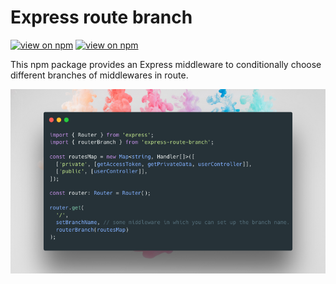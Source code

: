 # Express route branch
[![view on npm](http://img.shields.io/npm/v/express-route-branch-beta.svg)](https://www.npmjs.org/package/express-route-branch-beta)
[![view on npm](http://img.shields.io/npm/l/express-route-branch-beta.svg)](https://www.npmjs.org/package/express-route-branch-beta)

This npm package provides an Express middleware to conditionally choose different branches of middlewares in route.

![the usage of the package](./router-branch-diagram.png)

